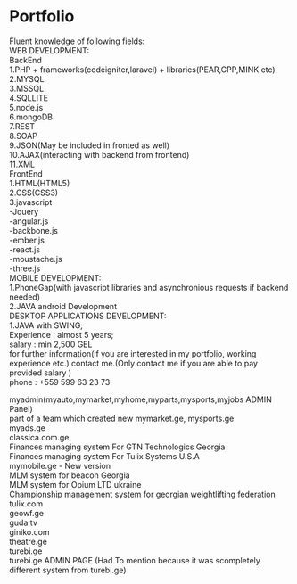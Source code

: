 # Portfolio
Fluent knowledge of following fields:
</br>
WEB DEVELOPMENT:
</br>
    BackEnd
    </br>
1.PHP + frameworks(codeigniter,laravel) + libraries(PEAR,CPP,MINK etc)
</br>
2.MYSQL
</br>
3.MSSQL
</br>
4.SQLLITE
</br>
5.node.js
</br>
6.mongoDB
</br>
7.REST
</br>
8.SOAP
</br>
9.JSON(May be included in fronted as well)
</br>
10.AJAX(interacting with backend from frontend)
</br>
11.XML
</br>
   FrontEnd
   </br>
1.HTML(HTML5)
</br>
2.CSS(CSS3)
</br>
3.javascript
</br>
  -Jquery
  </br>
  -angular.js
</br>
  -backbone.js
  </br>
  -ember.js
  </br>
  -react.js
  </br>
  -moustache.js
  </br>
  -three.js
  </br>
MOBILE DEVELOPMENT:
</br>
1.PhoneGap(with javascript libraries and asynchronious requests if backend needed)
</br>
2.JAVA android Development
</br>
DESKTOP APPLICATIONS DEVELOPMENT:
</br>
1.JAVA with SWING;
</br>
Experience : almost 5 years;
</br>
salary : min 2,500 GEL
</br>
for further information(if you are interested in my portfolio, working experience etc.) contact me.(Only contact me if you are able to pay provided salary )
</br>
phone : +559 599 63 23 73
</br>

myadmin(myauto,mymarket,myhome,myparts,mysports,myjobs ADMIN Panel)
</br>
part of a team which created new mymarket.ge, mysports.ge
</br>
myads.ge
</br>
classica.com.ge
</br>
Finances managing system For GTN Technologics Georgia
</br>
Finances managing system For Tulix Systems U.S.A
</br>
mymobile.ge - New version
</br>
MLM system for beacon Georgia
</br>
MLM system for Opium LTD ukraine
</br>
Championship management system for georgian weightlifting federation
</br>
tulix.com
</br>
geowf.ge
</br>
guda.tv
</br>
giniko.com
</br>
theatre.ge
</br>
turebi.ge
</br>
turebi.ge ADMIN PAGE (Had To mention because it was scompletely different system from turebi.ge) 
</br>







